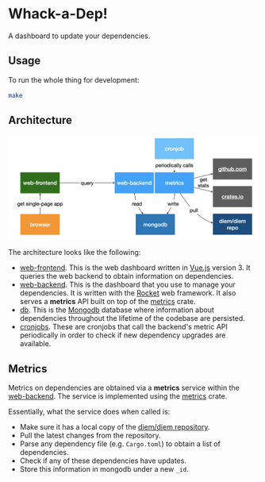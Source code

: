 # Whack-a-Dep!

A dashboard to update your dependencies.
## Usage

To run the whole thing for development:

```sh
make
```

## Architecture

![whackadep architecture](architecture.png)

The architecture looks like the following:

- [web-frontend](web-frontend). This is the web dashboard written in [Vue.js](https://vuejs.org/) version 3. It queries the web backend to obtain information on dependencies.
- [web-backend](web-backend). This is the dashboard that you use to manage your dependencies. It is written with the [Rocket](https://rocket.rs/) web framework. It also serves a **metrics** API built on top of the [metrics](metrics) crate.
- [db](). This is the [Mongodb](https://www.mongodb.com/) database where information about dependencies throughout the lifetime of the codebase are persisted.
- [cronjobs](cronjobs). These are cronjobs that call the backend's metric API periodically in order to check if new dependency upgrades are available.

## Metrics

Metrics on dependencies are obtained via a **metrics** service within the [web-backend](web-backend).
The service is implemented using the [metrics](metrics) crate.

Essentially, what the service does when called is:

* Make sure it has a local copy of the [diem/diem repository](https://www.github.com/diem/diem).
* Pull the latest changes from the repository.
* Parse any dependency file (e.g. `Cargo.toml`) to obtain a list of dependencies.
* Check if any of these dependencies have updates.
* Store this information in mongodb under a new `_id`.
